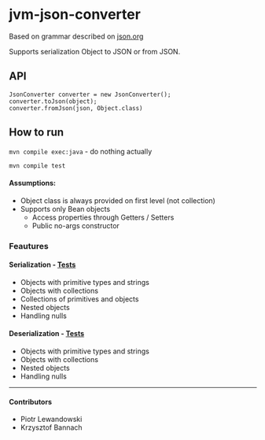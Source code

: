# jvm-json-converter

Based on grammar described on [json.org](http://json.org/)

Supports serialization Object to JSON or from JSON.

## API

    JsonConverter converter = new JsonConverter();
    converter.toJson(object);
    converter.fromJson(json, Object.class)
    
## How to run

`mvn compile exec:java` - do nothing actually

`mvn compile test`

#### Assumptions:

  - Object class is always provided on first level  (not collection)
  - Supports only Bean objects
    - Access properties through Getters / Setters
    - Public no-args constructor

### Feautures

#### Serialization - [Tests](./src/test/java/ug/jvm/serializer/JsonSerializerTest.java)
- Objects with primitive types and strings
- Objects with collections
- Collections of primitives and objects
- Nested objects
- Handling nulls


#### Deserialization - [Tests](./src/test/java/ug/jvm/deserializer/JsonDeserializerTest.java)

- Objects with primitive types and strings
- Objects with collections
- Nested objects
- Handling nulls

----
#### Contributors
- Piotr Lewandowski
- Krzysztof Bannach

